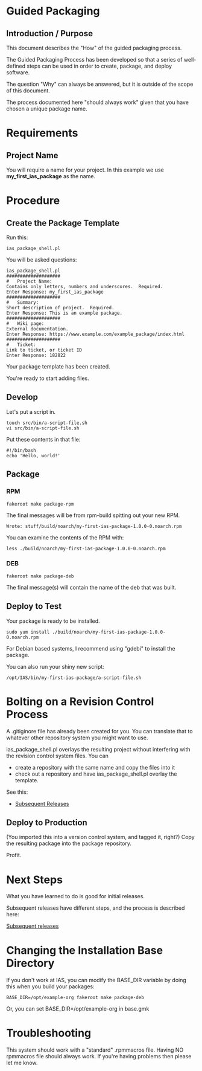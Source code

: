 # Guided Packaging

## Introduction / Purpose


This document describes the "How" of the guided packaging process.

The Guided Packaging Process has been developed so that a series of well-defined steps can be used in order to create, package, and deploy software.

The question "Why" can always be answered, but it is outside of the scope of this document.

The process documented here "should always work" given that you have chosen a unique package name.

# Requirements

## Project Name

You will require a name for your project. In this example we use **my_first_ias_package** as the name.

# Procedure

## Create the Package Template

Run this:

```
ias_package_shell.pl
```

You will be asked questions:

```
ias_package_shell.pl
####################
#   Project Name: 
Contains only letters, numbers and underscores.  Required.
Enter Response: my_first_ias_package
####################
#   Summary: 
Short description of project.  Required.
Enter Response: This is an example package.
####################
#   Wiki page: 
External documentation.
Enter Response: https://www.example.com/example_package/index.html
####################
#   Ticket: 
Link to ticket, or ticket ID
Enter Response: 182822

```

Your package template has been created.

You're ready to start adding files.

## Develop
Let's put a script in.

```
touch src/bin/a-script-file.sh
vi src/bin/a-script-file.sh
```

Put these contents in that file:

```
#!/bin/bash
echo 'Hello, world!'
```

## Package

### RPM

```
fakeroot make package-rpm
```

The final messages will be from rpm-build spitting out your new RPM.

```Wrote: stuff/build/noarch/my-first-ias-package-1.0.0-0.noarch.rpm```

You can examine the contents of the RPM with:

```less ./build/noarch/my-first-ias-package-1.0.0-0.noarch.rpm```

### DEB

```
fakeroot make package-deb
```

The final message(s) will contain the name of the deb that was built.

## Deploy to Test

Your package is ready to be installed.

```
sudo yum install ./build/noarch/my-first-ias-package-1.0.0-0.noarch.rpm
```

For Debian based systems, I recommend using "gdebi" to install the package.

You can also run your shiny new script:

```
/opt/IAS/bin/my-first-ias-package/a-script-file.sh
```

# Bolting on a Revision Control Process

A .gitiginore file has already been created for you.  You can translate that to whatever other repository system you might want to use.

ias_package_shell.pl overlays the resulting project without interfering with the revision control system files.  You can 

* create a repository with the same name and copy the files into it
* check out a repository and have ias_package_shell.pl overlay the template.

See this:

* [Subsequent Releases](./ias-guided-packaging-release-process-annotated.md)

## Deploy to Production

(You imported this into a version control system, and tagged it, right?)
Copy the resulting package into the package repository.

Profit.


# Next Steps

What you have learned to do is good for initial releases.

Subsequent releases have different steps, and the process is described here:

[Subsequent releases](./ias-guided-packaging-release-process-annotated.md)

# Changing the Installation Base Directory

If you don't work at IAS, you can modify the BASE_DIR variable by doing this when you build your packages:
```
BASE_DIR=/opt/example-org fakeroot make package-deb
```

Or, you can set BASE_DIR=/opt/example-org in base.gmk
# Troubleshooting
This system should work with a "standard" .rpmmacros  file.  Having NO rpmmacros file should always work.
If you're having problems then please let me know.
